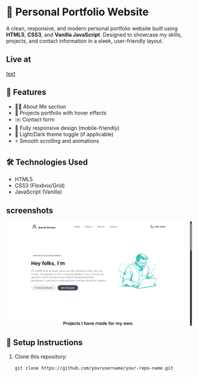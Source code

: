 # 💼 Personal Portfolio Website

A clean, responsive, and modern personal portfolio website built using **HTML5**, **CSS3**, and **Vanilla JavaScript**. Designed to showcase my skills, projects, and contact information in a sleek, user-friendly layout.

## Live at
[text](https://rutvikp003.github.io/Html-portfolio/)


## 🚀 Features

- 🧑‍💻 About Me section
- 📂 Projects portfolio with hover effects
- ✉️ Contact form
- 📱 Fully responsive design (mobile-friendly)
- 🌙 Light/Dark theme toggle (if applicable)
- ⚡ Smooth scrolling and animations

## 🛠️ Technologies Used

- HTML5
- CSS3 (Flexbox/Grid)
- JavaScript (Vanilla)

## screenshots

![alt text](assets/portfolio.png)

## 🔧 Setup Instructions

1. Clone this repository:
   ```bash
   git clone https://github.com/yourusername/your-repo-name.git

